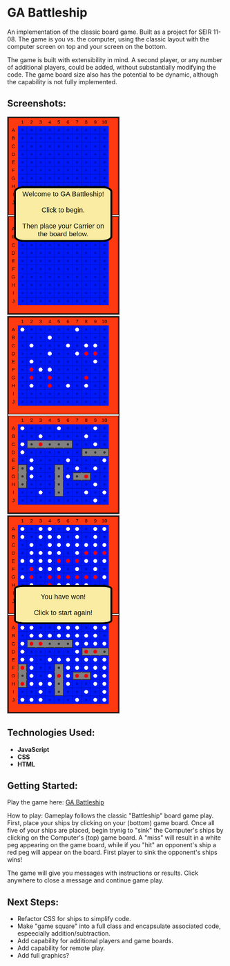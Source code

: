 # GA Battleship
An implementation of the classic board game. Built as a project for SEIR 11-08. The game is you vs. the computer, using the classic layout with the computer screen on top and your screen on the bottom.

The game is built with extensibility in mind. A second player, or any number of additional players, could be added, without substantially modifying the code. The game board size also has the potential to be dynamic, although the capability is not fully implemented.

## Screenshots:
![Screenshot 1](screenshot1-small.png)
![Screenshot 2](screenshot2-small.png)
![Screenshot 3](screenshot3-small.png)

## Technologies Used:
- __JavaScript__
- __CSS__
- __HTML__

## Getting Started:
Play the game here: [GA Battleship](https://sdupree.github.io/ga-battleship/)

How to play: Gameplay follows the classic "Battleship" board game play. First, place your ships by clicking on your (bottom) game board. Once all five of your ships are placed, begin trynig to "sink" the Computer's ships by clicking on the Computer's (top) game board. A "miss" will result in a white peg appearing on the game board, while if you "hit" an opponent's ship a red peg will appear on the board. First player to sink the opponent's ships wins!

The game will give you messages with instructions or results. Click anywhere to close a message and continue game play.

## Next Steps:
- Refactor CSS for ships to simplify code.
- Make "game square" into a full class and encapsulate associated code, espeecially addition/subtraction.
- Add capability for additional players and game boards.
- Add capability for remote play.
- Add full graphics?
